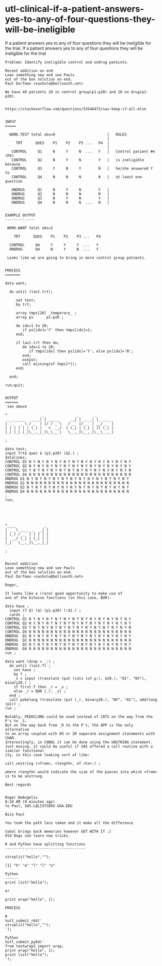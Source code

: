 # utl-clinical-if-a-patient-answers-yes-to-any-of-four-questions-they-will-be-ineligible
If a patient answers yes to any of four questions they will be ineligible for the trial.
    If a patient answers yes to any of four questions they will be ineligible for the trial

    Problem: Identify ineligible control and ondrug pateints.
    
    Recent addition on end
    Lean something new and see Pauls
    out of the box solution on end.
    Paul Dorfman <sashole@bellsouth.net>

    We have 40 patients 20 in control group(p1-p20) and 20 on drug(p1-p20).


    https://stackoverflow.com/questions/53546473/sas-keep-if-all-else


    INPUT
    =====

      WORK.TEST total obs=8                        |   RULES
                                                   |
         TRT      QUES    P1    P2    P3 ...   P4  |
                                                   |
       CONTROL     Q1     N     Y     N  ...   Y   |   Control patient #4 (P4)
       CONTROL     Q2     N     Y     N        Y   |   is ineligible because
       CONTROL     Q3     Y     N     Y        N   |   he/she answered Y to
       CONTROL     Q4     N     N     N        N   |   at least one question

       ONDRUG      Q1     N     Y     N        Y   |
       ONDRUG      Q2     N     N     N        N   |
       ONDRUG      Q3     N     Y     N        Y   |
       ONDRUG      Q4     N     N     N  ...   N   |


    EXAMPLE OUTPUT
    --------------

     WORK.WANT total obs=2

        TRT      QUES    P1    P2    P3 ...   P4

      CONTROL     Q4     Y     Y     Y  ...   Y
      ONDRUG      Q4     N     Y     N  ...   Y

     Looks like we are going to bring in more control group patients.


    PROCESS
    =======

    data want;

      do until (last.trt);

         set test;
         by trt;

         array tmps[20] _temporary_ ;
         array ps      p1-p20 ;

         do idx=1 to 20;
            if ps[idx]='Y' then tmps[idx]=1;
         end;

         if last.trt then do;
            do idx=1 to 20;
               if tmps[idx] then ps[idx]='Y'; else ps[idx]='N';
            end;
            output;
            call missing(of tmps[*]);
         end;

      end;

    run;quit;


    OUTPUT
    ======
     see above

    *                _               _       _
     _ __ ___   __ _| | _____     __| | __ _| |_ __ _
    | '_ ` _ \ / _` | |/ / _ \   / _` |/ _` | __/ _` |
    | | | | | | (_| |   <  __/  | (_| | (_| | || (_| |
    |_| |_| |_|\__,_|_|\_\___|   \__,_|\__,_|\__\__,_|

    ;

    data test;
    input Trt$ ques $ (p1-p20) ($2.) ;
    datalines;
    CONTROL Q1 N Y N Y N Y N Y N Y N Y N Y N Y N Y N Y N Y N Y
    CONTROL Q2 N Y N Y N Y N Y N Y N Y N Y N Y N Y N Y N Y N Y
    CONTROL Q3 Y N Y N Y N Y N Y N Y N Y N Y N Y N Y N Y N Y N
    CONTROL Q4 N N N N N N N N N N N N N N N N N N N N N N N N
    ONDRUG Q1 N Y N Y N Y N Y N Y N Y N Y N Y N Y N Y N Y N Y
    ONDRUG Q2 N N N N N N N N N N N N N N N N N N N N N N N N
    ONDRUG Q3 N Y N Y N Y N Y N Y N Y N Y N Y N Y N Y N Y N Y
    ONDRUG Q4 N N N N N N N N N N N N N N N N N N N N N N N N
    ;
    run;





    *____             _
    |  _ \ __ _ _   _| |
    | |_) / _` | | | | |
    |  __/ (_| | |_| | |
    |_|   \__,_|\__,_|_|

    ;


    Recent addition
    Lean something new and see Pauls
    out of the box solution on end.
    Paul Dorfman <sashole@bellsouth.net>

    Roger,

    It looks like a (rare) good opportunity to make use of
    one of the bitwise functions (in this case, BOR):

    data have ;
      input (T Q) ($) (p1-p20) (:$1.) ;
      cards ;
    CONTROL Q1 N Y N Y N Y N Y N Y N Y N Y N Y N Y N Y N Y N Y
    CONTROL Q2 N Y N Y N Y N Y N Y N Y N Y N Y N Y N Y N Y N Y
    CONTROL Q3 Y N Y N Y N Y N Y N Y N Y N Y N Y N Y N Y N Y N
    CONTROL Q4 N N N N N N N N N N N N N N N N N N N N N N N N
    ONDRUG  Q1 N Y N Y N Y N Y N Y N Y N Y N Y N Y N Y N Y N Y
    ONDRUG  Q2 N N N N N N N N N N N N N N N N N N N N N N N N
    ONDRUG  Q3 N Y N Y N Y N Y N Y N Y N Y N Y N Y N Y N Y N Y
    ONDRUG  Q4 N N N N N N N N N N N N N N N N N N N N N N N N
    run ;

    data want (drop = _:) ;
      do until (last.T) ;
        set have ;
        by T ;
        _s = input (translate (put (cats (of p:), $20.), "01", "NY"), binary20.) ;
        if first.T then _r = _s ;
        else _r = BOR (_r, _s) ;
      end ;
      call pokelong (translate (put (_r, binary20.), "NY", "01"), addrlong (p1)) ;
    run ;

    Notably, PEEKCLONG could be used instead of CATS on the way from the P's to _S.
    But on the way back from _R to the P's, the APP is the only alternative
    to an array coupled with DO or 20 separate assignment statements with CHAR.
    Interestingly, in COBOL it can be done using the UNSTRING statement.
    Just musing, it could be useful if SAS offered a call routine with a similar functional
    ity, in this case looking sort of like:

    call unstring (<from>, <length>, of <to>:) ;

    where <length> would indicate the size of the pieces into which <from> is to be unstrung.

    Best regards


    Roger DeAngelis
    8:10 AM (0 minutes ago)
    to Paul, SAS-L@LISTSERV.UGA.EDU

    Nice Paul

    You took the path less taken and it make all the difference

    Cobol brings back memories however GET WITH IT ;)
    Old Dogs can learn new tricks.

    R and Python have splitting functions
    -------------------------------------

    strsplit("hello","");

    [1] "h" "e" "l" "l" "o"

    Python
    ------
    print list("hello");

    or

    print wrap("hello", 1);

    PROCESS

    R
    %utl_submit_r64('
    strsplit("hello","");
    ');

    Python
    %utl_submit_py64('
    from textwrap3 import wrap;
    print wrap("hello", 1);
    print list("hello");
    ');


